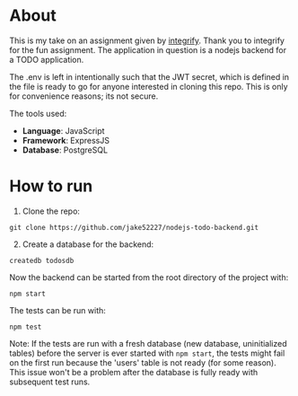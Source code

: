 # About

This is my take on an assignment given by [integrify](https://www.integrify.io/). Thank you to integrify for the fun assignment.
The application in question is a nodejs backend for a TODO application.

The .env is left in intentionally such that the JWT secret, which is defined in the file is ready to go for anyone interested in cloning this repo. This is only for convenience reasons; its not secure.

The tools used:
- **Language**: JavaScript
- **Framework**: ExpressJS
- **Database**: PostgreSQL

# How to run

1. Clone the repo:
```
git clone https://github.com/jake52227/nodejs-todo-backend.git
```
2. Create a database for the backend:
```
createdb todosdb
```

Now the backend can be started from the root directory of the project with:
```
npm start
```
The tests can be run with:
```
npm test
```
Note: If the tests are run with a fresh database (new database, uninitialized tables) before the server is ever started with `npm start`, the tests might fail on the first run because the 'users' table is not ready (for some reason). This issue won't be a problem after the database is fully ready with subsequent test runs.